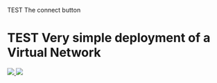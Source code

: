 TEST The connect button

# TEST Very simple deployment of a Virtual Network

<a href="https://portal.azure.com/#create/Microsoft.Template/uri/https%3A%2F%2Fraw.githubusercontent.com%2Frobertlward%2Ftest%2Fmaster%2Ftest" target="_blank">
    <img src="http://azuredeploy.net/deploybutton.png"/>
</a>

<a href="http://armviz.io/#/?load=https%3A%2F%2Fraw.githubusercontent.com%2Frobertlward%2Ftest%2Fmaster%2Ftest" target="_blank">
    <img src="http://armviz.io/visualizebutton.png"/>
</a>
